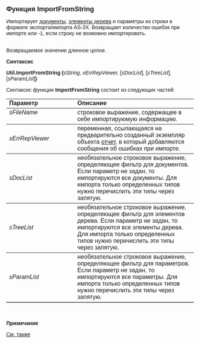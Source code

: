 <html>
<head>
<title>ImportFromString</title>
</head>

<body>

<p><font size="4" face="Arial"><strong>Функция ImportFromString</strong></font></p>

<p class="label"><font face="Arial">Импортирует <a href="../Asdoc.html">
документы</a>, <a href="../AsTreeElement.html">элементы дерева</a> и параметры из 
строки в формате экспорта/импорта AS-3X. Возвращает количество ошибок при 
импорте или -1, если строку не возможно импортировать.<br>
&nbsp;</font></p>

<p class="label"><font face="Arial">Возвращаемое значение длинное 
целое.</font></p>

<p class="label"><font face="Arial"><b>Синтаксис</b></font></p>

<p><font face="Arial"><strong>Util.ImportFromString (</strong><em>sString</em><em>, 
xErrRepViewer, </em>[<em>sDocList</em>]<em>, </em>[<em>sTreeList</em>]<em>, </em>
[<em>sParamList</em>]<strong>)</strong></font></p>
<p><font face="Arial">Синтаксис функции <strong>ImportFromString </strong>
состоит из следующих частей:</font></p>

<table border="1" cellPadding="5" cols="2" frame="below" rules="rows" width="758">
<TBODY>
  <tr vAlign="top">
    <td class="label" width="231"><font face="Arial"><b>Параметр</b></font></td>
    <td class="label" width="499"><font face="Arial"><strong>Описание</strong></font></td>
  </tr>
  <tr vAlign="top">
    <td width="231"><font face="Arial"><em>s</em></font><em><font face="Arial">FileName</font></em></td>
    <td width="499"><font face="Arial">строковое выражение, содержащее 
	в себе импортируюмую информацию.</font></td>
  </tr>
  <tr>
    <td width="231"><em><font face="Arial">xErrRepViewer</font></em></td>
    <td width="499"><font face="Arial">переменная, ссылающаяся на 
	предварительно созданный экземпляр объекта <a href="../AsRepViewer.html">
    отчет</a>, в который добавляются сообщения об ошибках при импорте.</font></td>
  </tr>
  <tr>
    <td width="231"><em><font face="Arial">sDocList</font></em></td>
    <td width="499"><font face="Arial">необязательное строковое 
	выражение, определяющее фильтр для документов. Если параметр не задан, то 
	импортируются все документы. Для импорта только определенных типов нужно 
	перечислить эти типы через запятую.</font></td>
  </tr>
  <tr>
    <td width="231"><em><font face="Arial">sTreeList</font></em></td>
    <td width="499"><font face="Arial">необязательное строковое 
	выражение, определяющее фильтр для элементов дерева. Если параметр не задан, 
	то импортируются все элементы дерева. Для импорта только определенных типов 
	нужно перечислить эти типы через запятую. </font></td>
  </tr>
  <tr>
    <td width="231"><em><font face="Arial">sParamList</font></em></td>
    <td width="499"><font face="Arial">необязательное строковое 
	выражение, определяющее фильтр для параметров. Если параметр не задан, то 
	импортируются все параметры. Для импорта только определенных типов нужно 
	перечислить эти типы через запятую.</font></td>
  </tr>
</table>

<p class="label">&nbsp;</p>

<p class="label"><font face="Arial"><b>Примечание</b> </font></p>

<p class="label"><a href="../../functions.html"><font face="Arial">См. 
также</font></a></p>

</body>
</html>
